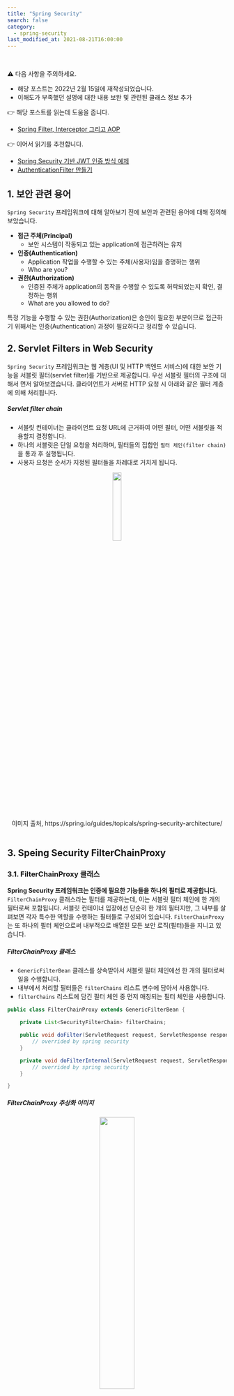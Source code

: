```yaml
---
title: "Spring Security"
search: false
category:
  - spring-security
last_modified_at: 2021-08-21T16:00:00
---
```


<br>

⚠️ 다음 사항을 주의하세요.
- 해당 포스트는 2022년 2월 15일에 재작성되었습니다. 
- 이해도가 부족했던 설명에 대한 내용 보완 및 관련된 클래스 정보 추가

👉 해당 포스트를 읽는데 도움을 줍니다.
- [Spring Filter, Interceptor 그리고 AOP][filter-interceptor-and-aop-link]

👉 이어서 읽기를 추천합니다.
- [Spring Security 기반 JWT 인증 방식 예제][spring-security-example-link]
- [AuthenticationFilter 만들기][make-authentication-filter-link]

## 1. 보안 관련 용어

`Spring Security` 프레임워크에 대해 알아보기 전에 보안과 관련된 용어에 대해 정의해보았습니다. 

- **접근 주체(Principal)**
  - 보안 시스템이 작동되고 있는 application에 접근하려는 유저
- **인증(Authentication)**
  - Application 작업을 수행할 수 있는 주체(사용자)임을 증명하는 행위
  - Who are you?
- **권한(Authorization)**
  - 인증된 주체가 application의 동작을 수행할 수 있도록 허락되었는지 확인, 결정하는 행위
  - What are you allowed to do?

특정 기능을 수행할 수 있는 권한(Authorization)은 승인이 필요한 부분이므로 접근하기 위해서는 인증(Authentication) 과정이 필요하다고 정리할 수 있습니다. 

## 2. Servlet Filters in Web Security
`Spring Security` 프레임워크는 웹 계층(UI 및 HTTP 백엔드 서비스)에 대한 보안 기능을 서블릿 필터(servlet filter)를 기반으로 제공합니다. 
우선 서블릿 필터의 구조에 대해서 먼저 알아보겠습니다. 
클라이언트가 서버로 HTTP 요청 시 아래와 같은 필터 계층에 의해 처리됩니다. 

##### Servlet filter chain
- 서블릿 컨테이너는 클라이언트 요청 URL에 근거하여 어떤 필터, 어떤 서블릿을 적용할지 결정합니다. 
- 하나의 서블릿은 단일 요청을 처리하며, 필터들의 집합인 `필터 체인(filter chain)`을 통과 후 실행됩니다. 
- 사용자 요청은 순서가 지정된 필터들을 차례대로 거치게 됩니다. 

<p align="center">
    <img src="/images/spring-security-1.JPG" width="20%" class="image__border">
</p>
<center>이미지 출처, https://spring.io/guides/topicals/spring-security-architecture/</center><br>

## 3. Speing Security FilterChainProxy

### 3.1. FilterChainProxy 클래스

**Spring Security 프레임워크는 인증에 필요한 기능들을 하나의 필터로 제공합니다.** 
`FilterChainProxy` 클래스라는 필터를 제공하는데, 이는 서블릿 필터 체인에 한 개의 필터로써 포함됩니다. 
서블릿 컨테이너 입장에선 단순히 한 개의 필터지만, 그 내부를 살펴보면 각자 특수한 역할을 수행하는 필터들로 구성되어 있습니다. 
`FilterChainProxy`는 또 하나의 필터 체인으로써 내부적으로 배열된 모든 보안 로직(필터)들을 지니고 있습니다. 

##### FilterChainProxy 클래스 
- `GenericFilterBean` 클래스를 상속받아서 서블릿 필터 체인에선 한 개의 필터로써 일을 수행합니다.
- 내부에서 처리할 필터들은 `filterChains` 리스트 변수에 담아서 사용합니다.
- `filterChains` 리스트에 담긴 필터 체인 중 먼저 매칭되는 필터 체인을 사용합니다.

```java
public class FilterChainProxy extends GenericFilterBean {

    private List<SecurityFilterChain> filterChains;

    public void doFilter(ServletRequest request, ServletResponse response, FilterChain chain) throws IOException, ServletException {
        // overrided by spring security
    }

    private void doFilterInternal(ServletRequest request, ServletResponse response, FilterChain chain) throws IOException, ServletException {
        // overrided by spring security
    }

}
```

##### FilterChainProxy 추상화 이미지

<p align="center">
    <img src="/images/spring-security-2.JPG" width="40%" class="image__border">
</p>
<center>이미지 출처, https://spring.io/guides/topicals/spring-security-architecture/</center><br>

##### FilterChainProxy 내부 필터들
- `FilterChainProxy` 클래스 내부엔 다양한 필터들이 존재하며, 각 필터는 맡아서 수행하는 역할이 있습니다.

<p align="center">
    <img src="/images/spring-security-3.JPG" width="70%" class="image__border">
</p>
<center>이미지 출처, https://bamdule.tistory.com/52</center><br>

### 3.2. 요청 별 SecurityFilterChain 매칭 과정

`Spring Security` 프레임워크에서 사용하는 필터들은 `FilterChainProxy` 클래스 내부에서 리스트로 담겨서 관리됩니다. 
주의할 점은 이 필터들이 낱개로 리스트에 담겨 있는 것이 아니라, `SecurityFilterChain`이라는 묶음으로 보관된다는 것 입니다. 
사용자 요청 URL 경로에 따라 사용되는 필터들이 다른데, 동일한 요청 URL 경로를 처리할 수 있는 필터들은 `SecurityFilterChain` 인터페이스를 상속한 클래스에 보관됩니다.

##### 요청 별 Spring Security 필터 매칭 개념도
- 요청 URL 경로에 따라 실행될 필터들이 다릅니다.
- 경로 별로 실행될 필터들의 묶음은 `SecurityFilterChain` 인터페이스를 상속한 클래스에 담겨서 관리됩니다.

<p align="center">
    <img src="/images/spring-security-4.JPG" width="40%" class="image__border">
</p>
<center>이미지 출처, https://spring.io/guides/topicals/spring-security-architecture/</center><br>

##### FilterChainProxy 클래스 doFilterInternal 메소드
- `getFilters` 메소드를 통해 이번 요청에 해당되는 필터들만 추려냅니다.
- `FilterChainProxy.VirtualFilterChain` 클래스를 통해 해당 요청에서 실행될 필터들만 실행합니다.

```java
public class FilterChainProxy extends GenericFilterBean {

    private void doFilterInternal(ServletRequest request, ServletResponse response, FilterChain chain) throws IOException, ServletException {
        FirewalledRequest firewallRequest = this.firewall.getFirewalledRequest((HttpServletRequest)request);
        HttpServletResponse firewallResponse = this.firewall.getFirewalledResponse((HttpServletResponse)response);
        List<Filter> filters = this.getFilters((HttpServletRequest)firewallRequest);
        if (filters != null && filters.size() != 0) {
            if (logger.isDebugEnabled()) {
                logger.debug(LogMessage.of(() -> {
                    return "Securing " + requestLine(firewallRequest);
                }));
            }
            FilterChainProxy.VirtualFilterChain virtualFilterChain = new FilterChainProxy.VirtualFilterChain(firewallRequest, chain, filters);
            virtualFilterChain.doFilter(firewallRequest, firewallResponse);
        } else {
            if (logger.isTraceEnabled()) {
                logger.trace(LogMessage.of(() -> {
                    return "No security for " + requestLine(firewallRequest);
                }));
            }
            firewallRequest.reset();
            chain.doFilter(firewallRequest, firewallResponse);
        }
    }
}
```

##### FilterChainProxy 클래스 getFilters 메소드 
- `while(!chain.matches(request))` 조건 확인
    - 각 필터 체인에게 해당 요청에 매칭되는지 `matches` 메소드를 통해 물어봅니다.
    - 조건에 만족하는 필터 체인을 만나면 해당 필터 체인에 포함된 필터들을 반환합니다.

```java
public class FilterChainProxy extends GenericFilterBean {

    private List<Filter> getFilters(HttpServletRequest request) {
        int count = 0;
        Iterator var3 = this.filterChains.iterator();
        SecurityFilterChain chain;
        do {
            if (!var3.hasNext()) {
                return null;
            }
            chain = (SecurityFilterChain)var3.next();
            if (logger.isTraceEnabled()) {
                ++count;
                logger.trace(LogMessage.format("Trying to match request against %s (%d/%d)", chain, count, this.filterChains.size()));
            }
        } while(!chain.matches(request));

        return chain.getFilters();
    }
}
```

##### DefaultSecurityFilterChain 클래스
- `SecurityFilterChain` 인터페이스를 상속한 기본 필터 체인 클래스입니다.
- 각 요청 별로 통과해야하는 필터들에 대한 정보는 `RequestMatcher` 클래스에 담겨 있습니다.
- 필터링이 필요한 URL 경로 정보는 `Spring Security` 프레임워크 설정 값을 지정할 때 결정됩니다. 
    - `@EnableWebSecurity` 애너테이션이 붙이고, `WebSecurityConfigurerAdapter` 클래스를 상속하여 구현합니다.

```java
package org.springframework.security.web;

import java.util.ArrayList;
import java.util.Arrays;
import java.util.List;
import javax.servlet.Filter;
import javax.servlet.http.HttpServletRequest;
import org.apache.commons.logging.Log;
import org.apache.commons.logging.LogFactory;
import org.springframework.core.log.LogMessage;
import org.springframework.security.web.util.matcher.RequestMatcher;

public final class DefaultSecurityFilterChain implements SecurityFilterChain {

    private static final Log logger = LogFactory.getLog(DefaultSecurityFilterChain.class);
    private final RequestMatcher requestMatcher;
    private final List<Filter> filters;

    public DefaultSecurityFilterChain(RequestMatcher requestMatcher, Filter... filters) {
        this(requestMatcher, Arrays.asList(filters));
    }

    public DefaultSecurityFilterChain(RequestMatcher requestMatcher, List<Filter> filters) {
        logger.info(LogMessage.format("Will secure %s with %s", requestMatcher, filters));
        this.requestMatcher = requestMatcher;
        this.filters = new ArrayList(filters);
    }

    public RequestMatcher getRequestMatcher() {
        return this.requestMatcher;
    }

    public List<Filter> getFilters() {
        return this.filters;
    }

    public boolean matches(HttpServletRequest request) {
        return this.requestMatcher.matches(request);
    }

    public String toString() {
        return this.getClass().getSimpleName() + " [RequestMatcher=" + this.requestMatcher + ", Filters=" + this.filters + "]";
    }
}
```

## 4. Spring Security Authentication Process

다음으로 `Spring Security` 프레임워크가 사용자 인증을 처리하는 프로세스에 대해서 정리해보았습니다. 
이해하기 쉽게 대표적으로 사용되는 클래스들의 코드를 들여다보면서 설명을 이어가겠습니다. 
불필요한 코드들은 일부 제거하고 설명하였습니다. 

##### Spring Security 사용자 인증 프로세스 과정 

<p align="center">
    <img src="/images/spring-security-5.JPG" width="80%" class="image__border">
</p>
<center>이미지 출처, https://springbootdev.com/2017/08/23/spring-security-authentication-architecture/</center><br>

### 4.1. HTTP 요청 접수, AuthenticationToken 생성 및 전달
- 위 인증 과정을 표현한 이미지에서 1, 2, 3 순번에 대한 내용입니다.
- 사용자 요청이 인증을 위한 필터에게 전달됩니다. 
- `UsernamePasswordAuthenticationFilter` 클래스를 기준으로 정리하였습니다.

##### UsernamePasswordAuthenticationFilter 클래스 
- 기본적으로 `/login` 경로로 POST 요청 시 처리합니다.
- `username`, `password`를 키 값으로 요청 객체에서 해당되는 값들을 추출합니다.
- `UsernamePasswordAuthenticationToken` 토큰을 생성합니다.
- `AuthenticationManager`에게 토큰을 전달하여 인증을 요청합니다.

```java
public class UsernamePasswordAuthenticationFilter extends AbstractAuthenticationProcessingFilter {
    
    public static final String SPRING_SECURITY_FORM_USERNAME_KEY = "username";
    public static final String SPRING_SECURITY_FORM_PASSWORD_KEY = "password";
    
    private static final AntPathRequestMatcher DEFAULT_ANT_PATH_REQUEST_MATCHER = new AntPathRequestMatcher("/login", "POST");
    
    private String usernameParameter = "username";
    private String passwordParameter = "password";
    private boolean postOnly = true;

    public Authentication attemptAuthentication(HttpServletRequest request, HttpServletResponse response) throws AuthenticationException {
        if (this.postOnly && !request.getMethod().equals("POST")) {
            throw new AuthenticationServiceException("Authentication method not supported: " + request.getMethod());
        } else {
            // 요청 정보에서 사용자 이름과 비밀번호를 추출합니다.
            String username = this.obtainUsername(request);
            username = username != null ? username : "";
            username = username.trim();
            String password = this.obtainPassword(request);
            password = password != null ? password : "";
            // 사용자 인증을 위한 토큰 객체를 생성합니다.
            UsernamePasswordAuthenticationToken authRequest = new UsernamePasswordAuthenticationToken(username, password);
            this.setDetails(request, authRequest);
            // 인증 매니저에게 토큰을 전달하여 인증을 위임합니다.
            return this.getAuthenticationManager().authenticate(authRequest);
        }
    }
}
```

### 4.2. AuthenticationManager 인증 처리
- 위 인증 과정을 표현한 이미지에서 4번, 9번 순번에 대한 설명입니다.
- 매니저가 관리하는 프로바이더(provider)들에게 전달받은 토큰을 위임하여 인증을 요청합니다.
- `ProviderManager` 클래스를 기준으로 정리하였습니다.

##### ProviderManager 클래스
- 매니저가 관리하는 프로바이더들에게 인증을 요청합니다.
    - 반복문 내부에 `provider.authenticate(authentication)`
- 먼저 결과가 나오면 인증을 마치고, 인증된 사용자 정보를 필터에게 반환합니다.

```java
public class ProviderManager implements AuthenticationManager, MessageSourceAware, InitializingBean {

    private AuthenticationEventPublisher eventPublisher;
    private List<AuthenticationProvider> providers;

    public Authentication authenticate(Authentication authentication) throws AuthenticationException {
        
        // ...

        Authentication result = null;
        Iterator var9 = this.getProviders().iterator();
        while(var9.hasNext()) {
            AuthenticationProvider provider = (AuthenticationProvider)var9.next();
            if (provider.supports(toTest)) {
                // ...
                try {
                    // 인증이 프로바이더에게 인증을 위임합니다.
                    result = provider.authenticate(authentication);
                    if (result != null) {
                        this.copyDetails(authentication, result);
                        break;
                    }
                } catch (InternalAuthenticationServiceException | AccountStatusException var14) {
                    this.prepareException(var14, authentication);
                    throw var14;
                } catch (AuthenticationException var15) {
                    lastException = var15;
                }
            }
        }

        // ... 

        if (result != null) {
            if (this.eraseCredentialsAfterAuthentication && result instanceof CredentialsContainer) {
                ((CredentialsContainer)result).eraseCredentials();
            }
            if (parentResult == null) {
                this.eventPublisher.publishAuthenticationSuccess(result);
            }
            return result;
        } else {
            // ...
        }

        // ...
    }
}
```

### 4.3. AuthenticationProvider 인증 처리
- 위 인증 과정을 표현한 이미지에서 5번, 8번에 대한 내용입니다.
- `AbstractUserDetailsAuthenticationProvider`와 `DaoAuthenticationProvider` 클래스를 기준으로 정리하였습니다.

##### AbstractUserDetailsAuthenticationProvider 클래스
- `AuthenticationManager` 클래스로부터 토큰 정보를 전달받습니다.
- `determineUsername`메소드를 이용해 토큰으로부터 사용자 이름을 추출합니다.
- `retrieveUser` 메소드를 통해 사용자 정보를 조회합니다.
- `additionalAuthenticationChecks` 메소드를 통해 추가적인 인증을 처리합니다.

```java
public abstract class AbstractUserDetailsAuthenticationProvider implements AuthenticationProvider, InitializingBean, MessageSourceAware {

    protected MessageSourceAccessor messages = SpringSecurityMessageSource.getAccessor();
    private GrantedAuthoritiesMapper authoritiesMapper = new NullAuthoritiesMapper();

    public Authentication authenticate(Authentication authentication) throws AuthenticationException {
       
        // ...

        String username = this.determineUsername(authentication);
        UserDetails user = this.userCache.getUserFromCache(username);

        if (user == null) {
            try {
                // 사용자 정보를 조회합니다.
                user = this.retrieveUser(username, (UsernamePasswordAuthenticationToken)authentication);
            } catch (UsernameNotFoundException var6) {
                if (!this.hideUserNotFoundExceptions) {
                    throw var6;
                }
                throw new BadCredentialsException(this.messages.getMessage("AbstractUserDetailsAuthenticationProvider.badCredentials", "Bad credentials"));
            }
        }

        try {
            this.preAuthenticationChecks.check(user);
            // 비밀번호를 통해 사용자 인증을 수행합니다.
            this.additionalAuthenticationChecks(user, (UsernamePasswordAuthenticationToken)authentication);
        } catch (AuthenticationException var7) {
            if (!cacheWasUsed) {
                throw var7;
            }
            cacheWasUsed = false;
            user = this.retrieveUser(username, (UsernamePasswordAuthenticationToken)authentication);
            this.preAuthenticationChecks.check(user);
            this.additionalAuthenticationChecks(user, (UsernamePasswordAuthenticationToken)authentication);
        }

        // ...

        return this.createSuccessAuthentication(principalToReturn, authentication, user);
    }
}
```

##### DaoAuthenticationProvider 클래스
- `retrieveUser` 메소드를 통해 사용자 정보를 조회합니다.
    - 빈으로 주입된 `userDetailsService` 객체를 통해 사용자 정보가 존재하는지 조회합니다.
- `additionalAuthenticationChecks` 메소드를 통해 추가적인 인증을 처리합니다.
    - 토큰에 담긴 `credential` 정보와 사용자 비밀번호가 같은지 `passwordEncoder` 객체를 통해 확인합니다.

```java
public class DaoAuthenticationProvider extends AbstractUserDetailsAuthenticationProvider {

    private PasswordEncoder passwordEncoder;
    private UserDetailsService userDetailsService;

    protected void additionalAuthenticationChecks(UserDetails userDetails, UsernamePasswordAuthenticationToken authentication) throws AuthenticationException {
        if (authentication.getCredentials() == null) {
            this.logger.debug("Failed to authenticate since no credentials provided");
            throw new BadCredentialsException(this.messages.getMessage("AbstractUserDetailsAuthenticationProvider.badCredentials", "Bad credentials"));
        } else {
            // 암호화 된 비밀번호를 매칭시켜봅니다.
            String presentedPassword = authentication.getCredentials().toString();
            if (!this.passwordEncoder.matches(presentedPassword, userDetails.getPassword())) {
                this.logger.debug("Failed to authenticate since password does not match stored value");
                throw new BadCredentialsException(this.messages.getMessage("AbstractUserDetailsAuthenticationProvider.badCredentials", "Bad credentials"));
            }
        }
    }

    protected final UserDetails retrieveUser(String username, UsernamePasswordAuthenticationToken authentication) throws AuthenticationException {
        this.prepareTimingAttackProtection();
        try {
            // 개발자가 오버라이드 한 loadUserByUsername 메소드를 통해 사용자를 조회합니다.
            UserDetails loadedUser = this.getUserDetailsService().loadUserByUsername(username);
            if (loadedUser == null) {
                throw new InternalAuthenticationServiceException("UserDetailsService returned null, which is an interface contract violation");
            } else {
                return loadedUser;
            }
        } catch (UsernameNotFoundException var4) {
            this.mitigateAgainstTimingAttack(authentication);
            throw var4;
        } catch (InternalAuthenticationServiceException var5) {
            throw var5;
        } catch (Exception var6) {
            throw new InternalAuthenticationServiceException(var6.getMessage(), var6);
        }
    }
}
```

### 4.4. UserDetailsService, UserDetails 인터페이스 구현
- 위 인증 과정을 표현한 이미지에서 6번, 7번에 대한 내용입니다.
- `Spring Security` 프레임워크를 사용하는 개발자는 아래 인터페이스를 구현합니다.
    - `UserDetailsService` 인터페이스 - 개발하는 서비스의 리소스로부터 사용자 정보가 있는지 조회합니다.
    - `UserDetails` 인터페이스 - 사용자 정보. 사용자 이름, 비밀번호, 권한 등에 대한 정보를 가집니다.

##### UserDetailsService 인터페이스

```java
public interface UserDetailsService {
    UserDetails loadUserByUsername(String username) throws UsernameNotFoundException;
}
```

##### UserDetails 인터페이스

```java
package org.springframework.security.core.userdetails;

import java.io.Serializable;
import java.util.Collection;
import org.springframework.security.core.GrantedAuthority;

public interface UserDetails extends Serializable {

    Collection<? extends GrantedAuthority> getAuthorities();

    String getPassword();

    String getUsername();

    boolean isAccountNonExpired();

    boolean isAccountNonLocked();

    boolean isCredentialsNonExpired();

    boolean isEnabled();
}
```

### 4.5. 인증된 사용자 저장하기
- 위 인증 과정을 표현한 이미지에서 10번에 대한 내용입니다.
- `AbstractAuthenticationProcessingFilter` 클래스를 기준으로 정리하였습니다.

##### AbstractAuthenticationProcessingFilter 클래스
- `AbstractAuthenticationProcessingFilter` 클래스를 상속한 클래스에게 `Authentication` 객체를 반환받습니다.
- 이를 서비스에서 사용할 수 있도록 `SessionAuthenticationStrategy` 클래스에 저장합니다.
- 인증 성공 시 `SecurityContext` 클래스에 인증된 결과를 넣고 `SecurityContextHolder` 클래스에 담습니다.
- 인증 실패 시 `SecurityContextHolder` 클래스를 정리합니다.

```java
public abstract class AbstractAuthenticationProcessingFilter extends GenericFilterBean implements ApplicationEventPublisherAware, MessageSourceAware {

    protected void successfulAuthentication(HttpServletRequest request, HttpServletResponse response, FilterChain chain, Authentication authResult) throws IOException, ServletException {
        SecurityContext context = SecurityContextHolder.createEmptyContext();
        context.setAuthentication(authResult);
        SecurityContextHolder.setContext(context);
        if (this.logger.isDebugEnabled()) {
            this.logger.debug(LogMessage.format("Set SecurityContextHolder to %s", authResult));
        }
        this.rememberMeServices.loginSuccess(request, response, authResult);
        if (this.eventPublisher != null) {
            this.eventPublisher.publishEvent(new InteractiveAuthenticationSuccessEvent(authResult, this.getClass()));
        }
        this.successHandler.onAuthenticationSuccess(request, response, authResult);
    }

    protected void unsuccessfulAuthentication(HttpServletRequest request, HttpServletResponse response, AuthenticationException failed) throws IOException, ServletException {
        SecurityContextHolder.clearContext();
        this.logger.trace("Failed to process authentication request", failed);
        this.logger.trace("Cleared SecurityContextHolder");
        this.logger.trace("Handling authentication failure");
        this.rememberMeServices.loginFail(request, response);
        this.failureHandler.onAuthenticationFailure(request, response, failed);
    }

    private void doFilter(HttpServletRequest request, HttpServletResponse response, FilterChain chain) throws IOException, ServletException {
        if (!this.requiresAuthentication(request, response)) {
            chain.doFilter(request, response);
        } else {
            try {
                // 4.1. HTTP 요청 접수, AuthenticationToken 생성 및 전달에서 UsernamePasswordAuthenticationFilter 클래스의 attemptAuthentication 메소드를 호출하는 위치입니다.
                Authentication authenticationResult = this.attemptAuthentication(request, response);
                if (authenticationResult == null) {
                    return;
                }
                // 인증에 성공한 정보를 세션 정보에 담습니다.
                this.sessionStrategy.onAuthentication(authenticationResult, request, response);
                if (this.continueChainBeforeSuccessfulAuthentication) {
                    chain.doFilter(request, response);
                }
                // SecurityContextHolder 클래스에 인증 정보를 담습니다.
                this.successfulAuthentication(request, response, chain, authenticationResult);
            } catch (InternalAuthenticationServiceException var5) {
                this.logger.error("An internal error occurred while trying to authenticate the user.", var5);
                // 실패에 대한 처리를 수행합니다.
                this.unsuccessfulAuthentication(request, response, var5);
            } catch (AuthenticationException var6) {
                this.unsuccessfulAuthentication(request, response, var6);
            }

        }
    }
}
```

#### REFERENCE
- <https://spring.io/guides/topicals/spring-security-architecture/>
- <https://springbootdev.com/2017/08/23/spring-security-authentication-architecture/>
- <https://bamdule.tistory.com/52>
- <https://sjh836.tistory.com/165>

[filter-interceptor-and-aop-link]: https://junhyunny.github.io/spring-boot/filter-interceptor-and-aop/

[spring-security-example-link]: https://junhyunny.github.io/spring-boot/spring-security/spring-security-example/
[make-authentication-filter-link]: https://junhyunny.github.io/spring-boot/spring-security/make-authentication-filter/